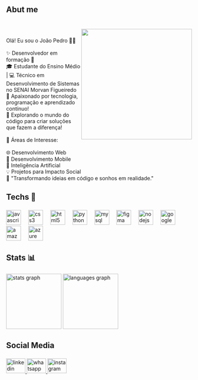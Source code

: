 <h2 align="left">Abut me</h2>

###

<br clear="both">

<img align="right" height="300" src="https://i.redd.it/kypol8kibr2e1.png"  />

###

<p align="left">Olá! Eu sou o João Pedro 👋🏻<br><br>✨ Desenvolvedor em formação 🚀<br>🎓 Estudante do Ensino Médio | 💻 Técnico em Desenvolvimento de Sistemas no SENAI Morvan Figueiredo<br>🌟 Apaixonado por tecnologia, programação e aprendizado contínuo!<br>🔧 Explorando o mundo do código para criar soluções que fazem a diferença!<br><br>👾 Áreas de Interesse:<br><br>🌐 Desenvolvimento Web<br>📱 Desenvolvimento Mobile<br>🤖 Inteligência Artificial<br>💡 Projetos para Impacto Social<br>📌 "Transformando ideias em código e sonhos em realidade."</p>

###

<h2 align="left">Techs 🤖</h2>

###

<div align="left">
  <img src="https://skillicons.dev/icons?i=js" height="40" alt="javascript logo"  />
  <img width="12" />
  <img src="https://skillicons.dev/icons?i=css" height="40" alt="css3 logo"  />
  <img width="12" />
  <img src="https://skillicons.dev/icons?i=html" height="40" alt="html5 logo"  />
  <img width="12" />
  <img src="https://skillicons.dev/icons?i=py" height="40" alt="python logo"  />
  <img width="12" />
  <img src="https://skillicons.dev/icons?i=mysql" height="40" alt="mysql logo"  />
  <img width="12" />
  <img src="https://skillicons.dev/icons?i=figma" height="40" alt="figma logo"  />
  <img width="12" />
  <img src="https://skillicons.dev/icons?i=nodejs" height="40" alt="nodejs logo"  />
  <img width="12" />
  <img src="https://skillicons.dev/icons?i=gcp" height="40" alt="googlecloud logo"  />
  <img width="12" />
  <img src="https://skillicons.dev/icons?i=aws" height="40" alt="amazonwebservices logo"  />
  <img width="12" />
  <img src="https://skillicons.dev/icons?i=azure" height="40" alt="azure logo"  />
</div>

###

<h2 align="left">Stats 📊</h2>

###

<div align="left">
  <img src="https://github-readme-stats.vercel.app/api?username=Joao-Pedro-Teixeira&hide_title=false&hide_rank=false&show_icons=true&include_all_commits=true&count_private=true&disable_animations=false&theme=radical&locale=en&hide_border=false&order=1" height="150" alt="stats graph"  />
  <img src="https://github-readme-stats.vercel.app/api/top-langs?username=Joao-Pedro-Teixeira&locale=en&hide_title=false&layout=compact&card_width=320&langs_count=5&theme=radical&hide_border=false&order=2" height="150" alt="languages graph"  />
</div>

###

<h2 align="left">Social Media</h2>

###

<div align="left">
  <a href="https://www.linkedin.com/in/jo%C3%A3o-pedro-pereira-teixeira-b458a4301/" target="_blank">
    <img src="https://raw.githubusercontent.com/maurodesouza/profile-readme-generator/master/src/assets/icons/social/linkedin/default.svg" width="52" height="40" alt="linkedin logo"  />
  </a>
  <a href="https://wa.me/5511933017279?text=Ol%C3%A1!%20Eu%20me%20chamo%20Jo%C3%A3o%20Pedro" target="_blank">
    <img src="https://raw.githubusercontent.com/maurodesouza/profile-readme-generator/master/src/assets/icons/social/whatsapp/default.svg" width="52" height="40" alt="whatsapp logo"  />
  </a>
  <a href="https://www.instagram.com/joaopedro_ppt/" target="_blank">
    <img src="https://raw.githubusercontent.com/maurodesouza/profile-readme-generator/master/src/assets/icons/social/instagram/default.svg" width="52" height="40" alt="instagram logo"  />
  </a>
</div>

###
